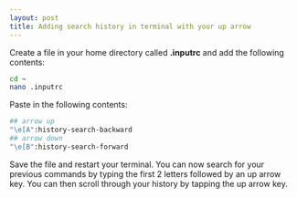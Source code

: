 ```yaml
---
layout: post
title: Adding search history in terminal with your up arrow
---
```


Create a file in your home directory called <strong>.inputrc</strong> and add the following contents:

```bash
cd ~
nano .inputrc
```

Paste in the following contents:

```bash
## arrow up
"\e[A":history-search-backward
## arrow down
"\e[B":history-search-forward
```

Save the file and restart your terminal.  You can now search for your previous commands by typing the first 2 letters followed by an up arrow key.  You can then scroll through your history by tapping the up arrow key.